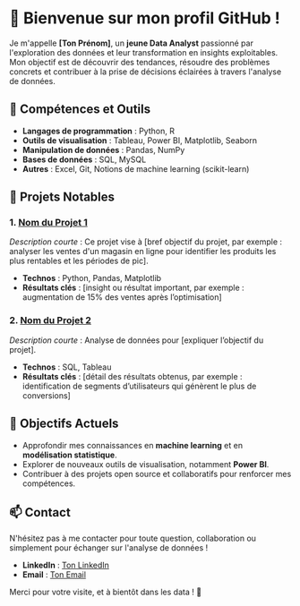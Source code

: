 # 👋 Bienvenue sur mon profil GitHub !

Je m'appelle **[Ton Prénom]**, un **jeune Data Analyst** passionné par l'exploration des données et leur transformation en insights exploitables. Mon objectif est de découvrir des tendances, résoudre des problèmes concrets et contribuer à la prise de décisions éclairées à travers l'analyse de données.

## 🧰 Compétences et Outils
- **Langages de programmation** : Python, R
- **Outils de visualisation** : Tableau, Power BI, Matplotlib, Seaborn
- **Manipulation de données** : Pandas, NumPy
- **Bases de données** : SQL, MySQL
- **Autres** : Excel, Git, Notions de machine learning (scikit-learn)

## 📝 Projets Notables

### 1. [Nom du Projet 1](lien_vers_projet)
*Description courte* : Ce projet vise à [bref objectif du projet, par exemple : analyser les ventes d'un magasin en ligne pour identifier les produits les plus rentables et les périodes de pic].

- **Technos** : Python, Pandas, Matplotlib
- **Résultats clés** : [insight ou résultat important, par exemple : augmentation de 15% des ventes après l’optimisation]

### 2. [Nom du Projet 2](lien_vers_projet)
*Description courte* : Analyse de données pour [expliquer l’objectif du projet].

- **Technos** : SQL, Tableau
- **Résultats clés** : [détail des résultats obtenus, par exemple : identification de segments d’utilisateurs qui génèrent le plus de conversions]

## 🎯 Objectifs Actuels
- Approfondir mes connaissances en **machine learning** et en **modélisation statistique**.
- Explorer de nouveaux outils de visualisation, notamment **Power BI**.
- Contribuer à des projets open source et collaboratifs pour renforcer mes compétences.

## 📫 Contact
N'hésitez pas à me contacter pour toute question, collaboration ou simplement pour échanger sur l'analyse de données !

- **LinkedIn** : [Ton LinkedIn](https://linkedin.com/in/tonprofil)
- **Email** : [Ton Email](mailto:tonemail@example.com)

Merci pour votre visite, et à bientôt dans les data ! 🚀
